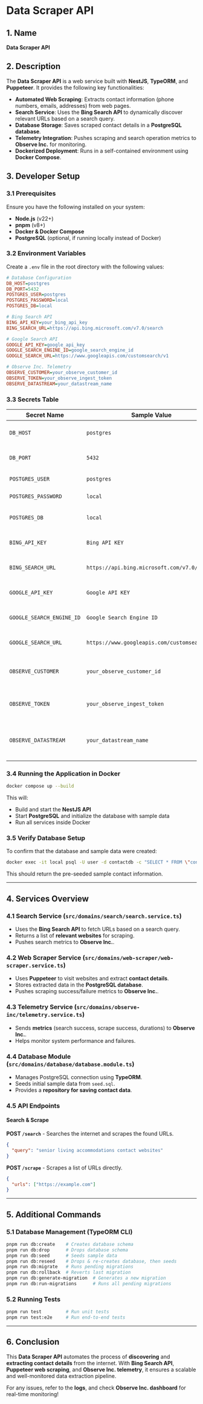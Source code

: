 # **Data Scraper API**

## **1. Name**
**Data Scraper API**

## **2. Description**
The **Data Scraper API** is a web service built with **NestJS**, **TypeORM**, and **Puppeteer**. It provides the following key functionalities:

- **Automated Web Scraping**: Extracts contact information (phone numbers, emails, addresses) from web pages.
- **Search Service**: Uses the **Bing Search API** to dynamically discover relevant URLs based on a search query.
- **Database Storage**: Saves scraped contact details in a **PostgreSQL database**.
- **Telemetry Integration**: Pushes scraping and search operation metrics to **Observe Inc.** for monitoring.
- **Dockerized Deployment**: Runs in a self-contained environment using **Docker Compose**.

## **3. Developer Setup**

### **3.1 Prerequisites**
Ensure you have the following installed on your system:
- **Node.js** (v22+)
- **pnpm** (v8+)
- **Docker & Docker Compose**
- **PostgreSQL** (optional, if running locally instead of Docker)

### **3.2 Environment Variables**
Create a `.env` file in the root directory with the following values:

```ini
# Database Configuration
DB_HOST=postgres
DB_PORT=5432
POSTGRES_USER=postgres
POSTGRES_PASSWORD=local
POSTGRES_DB=local

# Bing Search API
BING_API_KEY=your_bing_api_key
BING_SEARCH_URL=https://api.bing.microsoft.com/v7.0/search

# Google Search API
GOOGLE_API_KEY=google_api_key
GOOGLE_SEARCH_ENGINE_ID=google_search_engine_id
GOOGLE_SEARCH_URL=https://www.googleapis.com/customsearch/v1

# Observe Inc. Telemetry
OBSERVE_CUSTOMER=your_observe_customer_id
OBSERVE_TOKEN=your_observe_ingest_token
OBSERVE_DATASTREAM=your_datastream_name
```

### **3.3 Secrets Table**

| Secret Name               | Sample Value                                 | Description                                      |
|---------------------------|----------------------------------------------|--------------------------------------------------|
| `DB_HOST`                 | `postgres`                                   | PostgreSQL database host                         |
| `DB_PORT`                 | `5432`                                       | PostgreSQL database port                         |
| `POSTGRES_USER`           | `postgres`                                   | PostgreSQL username                              |
| `POSTGRES_PASSWORD`       | `local`                                      | PostgreSQL password                              |
| `POSTGRES_DB`             | `local`                                      | PostgreSQL database name                         |
| `BING_API_KEY`            | `Bing API KEY`                               | API key for Bing Search API                      |
| `BING_SEARCH_URL`         | `https://api.bing.microsoft.com/v7.0/search` | Bing Search API endpoint                        |
| `GOOGLE_API_KEY`          | `Google API KEY`                             | Bing Search API endpoint                        |
| `GOOGLE_SEARCH_ENGINE_ID` | `Google Search Engine ID`                    | Bing Search API endpoint                        |
| `GOOGLE_SEARCH_URL`       | `https://www.googleapis.com/customsearch/v1` | Bing Search API endpoint                        |
| `OBSERVE_CUSTOMER`        | `your_observe_customer_id`                   | Observe Inc. customer ID                         |
| `OBSERVE_TOKEN`           | `your_observe_ingest_token`                  | Observe Inc. API token for telemetry            |
| `OBSERVE_DATASTREAM`      | `your_datastream_name`                       | Observe Inc. datastream for telemetry           |

### **3.4 Running the Application in Docker**
```bash
docker compose up --build
```
This will:
- Build and start the **NestJS API**
- Start **PostgreSQL** and initialize the database with sample data
- Run all services inside Docker

### **3.5 Verify Database Setup**
To confirm that the database and sample data were created:
```bash
docker exec -it local psql -U user -d contactdb -c "SELECT * FROM \"contact-info\";"
```
This should return the pre-seeded sample contact information.

---

## **4. Services Overview**

### **4.1 Search Service** (`src/domains/search/search.service.ts`)
- Uses the **Bing Search API** to fetch URLs based on a search query.
- Returns a list of **relevant websites** for scraping.
- Pushes search metrics to **Observe Inc.**.

### **4.2 Web Scraper Service** (`src/domains/web-scraper/web-scraper.service.ts`)
- Uses **Puppeteer** to visit websites and extract **contact details**.
- Stores extracted data in the **PostgreSQL database**.
- Pushes scraping success/failure metrics to **Observe Inc.**.

### **4.3 Telemetry Service** (`src/domains/observe-inc/telemetry.service.ts`)
- Sends **metrics** (search success, scrape success, durations) to **Observe Inc.**.
- Helps monitor system performance and failures.

### **4.4 Database Module** (`src/domains/database/database.module.ts`)
- Manages PostgreSQL connection using **TypeORM**.
- Seeds initial sample data from `seed.sql`.
- Provides a **repository for saving contact data**.

### **4.5 API Endpoints**

#### **Search & Scrape**
**POST `/search`** - Searches the internet and scrapes the found URLs.
```json
{
  "query": "senior living accommodations contact websites"
}
```

**POST `/scrape`** - Scrapes a list of URLs directly.
```json
{
  "urls": ["https://example.com"]
}
```

---

## **5. Additional Commands**

### **5.1 Database Management (TypeORM CLI)**
```bash
pnpm run db:create    # Creates database schema
pnpm run db:drop      # Drops database schema
pnpm run db:seed      # Seeds sample data
pnpm run db:reseed    # Drops & re-creates database, then seeds
pnpm run db:migrate   # Runs pending migrations
pnpm run db:rollback  # Reverts last migration
pnpm run db:generate-migration  # Generates a new migration
pnpm run db:run-migrations      # Runs all pending migrations
```

### **5.2 Running Tests**
```bash
pnpm run test         # Run unit tests
pnpm run test:e2e     # Run end-to-end tests
```

---

## **6. Conclusion**
This **Data Scraper API** automates the process of **discovering** and **extracting contact details** from the internet. With **Bing Search API**, **Puppeteer web scraping**, and **Observe Inc. telemetry**, it ensures a scalable and well-monitored data extraction pipeline.

For any issues, refer to the **logs**, and check **Observe Inc. dashboard** for real-time monitoring!

